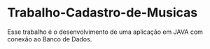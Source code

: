 # Trabalho-Cadastro-de-Musicas
Esse trabalho é o desenvolvimento de uma aplicação em JAVA com conexão ao Banco de Dados.
